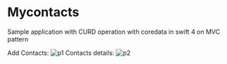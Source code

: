 # Mycontacts
Sample application with CURD operation with coredata in swift 4 on MVC pattern

Add Contacts:
![p1](https://user-images.githubusercontent.com/46797146/51350604-99f3fd00-1ace-11e9-92b5-24697abc1491.gif)
Contacts details:
![p2](https://user-images.githubusercontent.com/46797146/51350611-9ceeed80-1ace-11e9-8a29-52ba35a2f471.gif)
